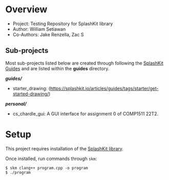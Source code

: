 # Overview

* Project: Testing Repository for SplashKit library
* Author: William Setiawan
* Co-Authors: Jake Renzella, Zac S

## Sub-projects
Most sub-projects listed below are created through following the [SplashKit Guides](https://splashkit.io/articles/guides/) and are listed within the **guides** directory.

***guides/***
* starter_drawing: (https://splashkit.io/articles/guides/tags/starter/get-started-drawing/)

***personal/***
* cs_chardle_gui: A GUI interface for assignment 0 of COMP1511 22T2.

# Setup
This project requires installation of the [SplashKit library](https://splashkit.io/articles/installation/).

Once installed, run commands through `skm`:
```
$ skm clang++ program.cpp -o program
$ ./program
```
